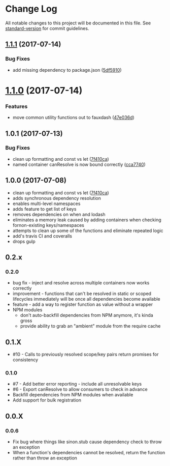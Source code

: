# Change Log

All notable changes to this project will be documented in this file. See [standard-version](https://github.com/conventional-changelog/standard-version) for commit guidelines.

<a name="1.1.1"></a>
## [1.1.1](https://github.com/arobson/fount/compare/v1.1.0...v1.1.1) (2017-07-14)


### Bug Fixes

* add missing dependency to package.json ([5df5910](https://github.com/arobson/fount/commit/5df5910))



<a name="1.1.0"></a>
# [1.1.0](https://github.com/arobson/fount/compare/v1.0.1...v1.1.0) (2017-07-14)


### Features

* move common utility functions out to fauxdash ([47e036d](https://github.com/arobson/fount/commit/47e036d))



<a name="1.0.1"></a>
## 1.0.1 (2017-07-13)


### Bug Fixes

* clean up formatting and const vs let ([7f410ca](https://github.com/arobson/fount/commit/7f410ca))
* named container canResolve is now bound correctly ([cca7740](https://github.com/arobson/fount/commit/cca7740))



<a name="1.0.0"></a>
## 1.0.0 (2017-07-08)

* clean up formatting and const vs let ([7f410ca](https://github.com/LeanKit-Labs/fount/commit/7f410ca))
* adds synchronous dependency resolution
* enables multi-level namespaces
* adds feature to get list of keys
* removes dependencies on when and lodash
* eliminates a memory leak caused by adding containers when checking fornon-existing keys/namespaces
* attempts to clean up some of the functions and eliminate repeated logic
* add's travis CI and coveralls
* drops gulp

## 0.2.x

### 0.2.0
 * bug fix - inject and resolve across multiple containers now works correctly
 * improvement - functions that can't be resolved in static or scoped lifecycles immediately will be once all dependencies become available
 * feature - add a way to register function as value without a wrapper
 * NPM modules
 	* don't auto-backfill dependencies from NPM anymore, it's kinda gross
 	* provide ability to grab an "ambient" module from the require cache

## 0.1.X

 * #10 - Calls to previously resolved scope/key pairs return promises for consistency

### 0.1.0

 * #7 - Add better error reporting - include all unresolvable keys
 * #6 - Export canResolve to allow consumers to check in advance
 * Backfill dependencies from NPM modules when available
 * Add support for bulk registration

## 0.0.X

### 0.0.6
 * Fix bug where things like sinon.stub cause dependency check to throw an exception
 * When a function's dependencies cannot be resolved, return the function rather than throw an exception
